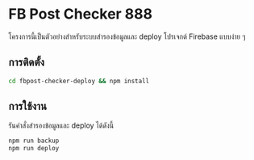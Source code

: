 # FB Post Checker 888

โครงการนี้เป็นตัวอย่างสำหรับระบบสำรองข้อมูลและ deploy โปรเจกต์ Firebase แบบง่าย ๆ

## การติดตั้ง

```bash
cd fbpost-checker-deploy && npm install
```

## การใช้งาน

รันคำสั่งสำรองข้อมูลและ deploy ได้ดังนี้

```bash
npm run backup
npm run deploy
```
